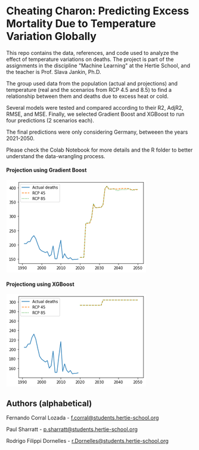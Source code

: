# Cheating Charon: Predicting Excess Mortality Due to Temperature Variation Globally

This repo contains the data, references, and code used to analyze the effect of temperature variations on deaths. The project is part of the assignments in the discipline "Machine Learning" at the Hertie School, and the teacher is Prof. Slava Jankin, Ph.D.

The group used data from the population (actual and projections) and temperature (real and the scenarios from RCP 4.5 and 8.5) to find a relationship between them and deaths due to excess heat or cold. 

Several models were tested and compared according to their R2, AdjR2, RMSE, and MSE. Finally, we selected Gradient Boost and XGBoost to run four predictions (2 scenarios each).

The final predictions were only considering Germany, betweeen the years 2021-2050.

Please check the Colab Notebook for more details and the R folder to better understand the data-wrangling process.

#### Projection using Gradient Boost

![Projection using Gradient Boost](img/gradient_boost.png)

#### Projectiong using XGBoost

![Projection using XG Boost](img/xgboost.png)

## Authors (alphabetical)

Fernando Corral Lozada - [f.corral\@students.hertie-school.org](mailto:f.corral@students.hertie-school.org)

Paul Sharratt - [p.sharratt\@students.hertie-school.org](mailto:p.sharratt@students.hertie-school.org)

Rodrigo Filippi Dornelles - [r.Dornelles\@students.hertie-school.org](mailto:r.Dornelles@students.hertie-school.org)
